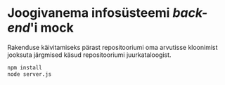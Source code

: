 # Joogivanema infosüsteemi *back-end*'i mock

Rakenduse käivitamiseks pärast repositooriumi oma arvutisse kloonimist jooksuta järgmised käsud repositooriumi juurkataloogist.

```bash
npm install
node server.js
```